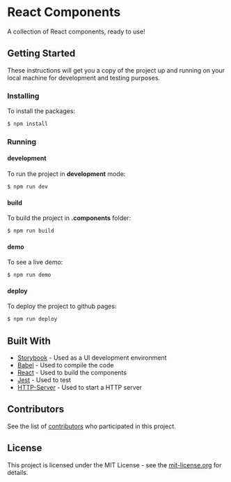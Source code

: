# React Components

A collection of React components, ready to use!

## Getting Started

These instructions will get you a copy of the project up and running on your local machine for development and testing purposes.

### Installing

To install the packages:

```sh
$ npm install
```

### Running

#### development

To run the project in **development** mode:

```sh
$ npm run dev
```

#### build

To build the project in **.components** folder:

```sh
$ npm run build
```

#### demo

To see a live demo:

```sh
$ npm run demo
```

#### deploy

To deploy the project to github pages:

```sh
$ npm run deploy
```

## Built With

* [Storybook](https://storybook.js.org/) - Used as a UI development environment
* [Babel](https://babeljs.io/) - Used to compile the code
* [React](https://reactjs.org/) - Used to build the components
* [Jest](https://facebook.github.io/jest/) - Used to test
* [HTTP-Server](https://www.npmjs.com/package/http-server) - Used to start a HTTP server

## Contributors

See the list of [contributors](https://github.com/labcodes/react-components/contributors) who participated in this project.

## License

This project is licensed under the MIT License - see the [mit-license.org](https://labcodes.mit-license.org/) for details.